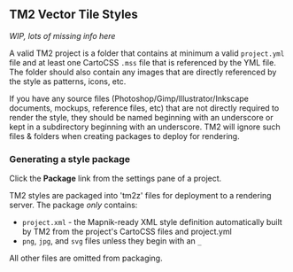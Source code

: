 TM2 Vector Tile Styles
----------------------

_WIP, lots of missing info here_

A valid TM2 project is a folder that contains at minimum a valid `project.yml` file and at least one CartoCSS `.mss` file that is referenced by the YML file. The folder should also contain any images that are directly referenced by the style as patterns, icons, etc.

If you have any source files (Photoshop/Gimp/Illustrator/Inkscape documents, mockups, reference files, etc) that are not directly required to render the style, they should be named beginning with an underscore or kept in a subdirectory beginning with an underscore. TM2 will ignore such files & folders when creating packages to deploy for rendering.

### Generating a style package

Click the __Package__ link from the settings pane of a project.

TM2 styles are packaged into 'tm2z' files for deployment to a rendering server. The package *only* contains:

- `project.xml` - the Mapnik-ready XML style definition automatically built by TM2 from the project's CartoCSS files and project.yml
- `png`, `jpg`, and `svg` files unless they begin with an `_`

All other files are omitted from packaging.

